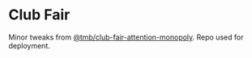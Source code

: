 # Club Fair

Minor tweaks from [@tmb/club-fair-attention-monopoly](https://github.com/tmb/club-fair-attention-monopoly). Repo used for deployment.
